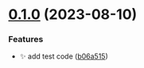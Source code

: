 

# [0.1.0](https://github.com/cbingb666/stock-pannel/compare/v0.0.3...v0.1.0) (2023-08-10)


### Features

* :sparkles: add test code ([b06a515](https://github.com/cbingb666/stock-pannel/commit/b06a515b2c9caccbb2f43dbc2008d689e329c016))